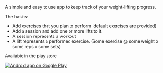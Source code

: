 A simple and easy to use app to keep track of your weight-lifting progress.

The basics:
- Add exercises that you plan to perform (default exercises are provided)
- Add a session and add one or more lifts to it.
- A session represents a workout
- A lift represents a performed exercise. (Some exercise @ some weight x some reps x some sets)

Available in the play store

<a href="https://play.google.com/store/apps/details?id=com.liftlog">
  <img alt="Android app on Google Play"
       src="https://developer.android.com/images/brand/en_app_rgb_wo_60.png" />
</a>
